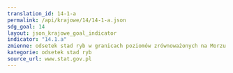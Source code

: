 ```yaml
---
translation_id: 14-1-a
permalink: /api/krajowe/14/14-1-a.json
sdg_goal: 14
layout: json_krajowe_goal_indicator
indicator: "14.1.a"
zmienne: odsetek stad ryb w granicach poziomów zrównoważonych na Morzu Bałtyckim,udział zasobów rybnych w pełni wykorzystanych (fully exploited) na Morzu Bałtyckim,odsetek stad ryb które są nie w pełni wykorzystane (non-fully exploited) na Morzu Bałtyckim,odsetek stad ryb które są nadmiernie eksploatowane (overexploited) na Morzu Bałtyckim
kategorie: odsetek stad ryb
source_url: www.stat.gov.pl
---
```

